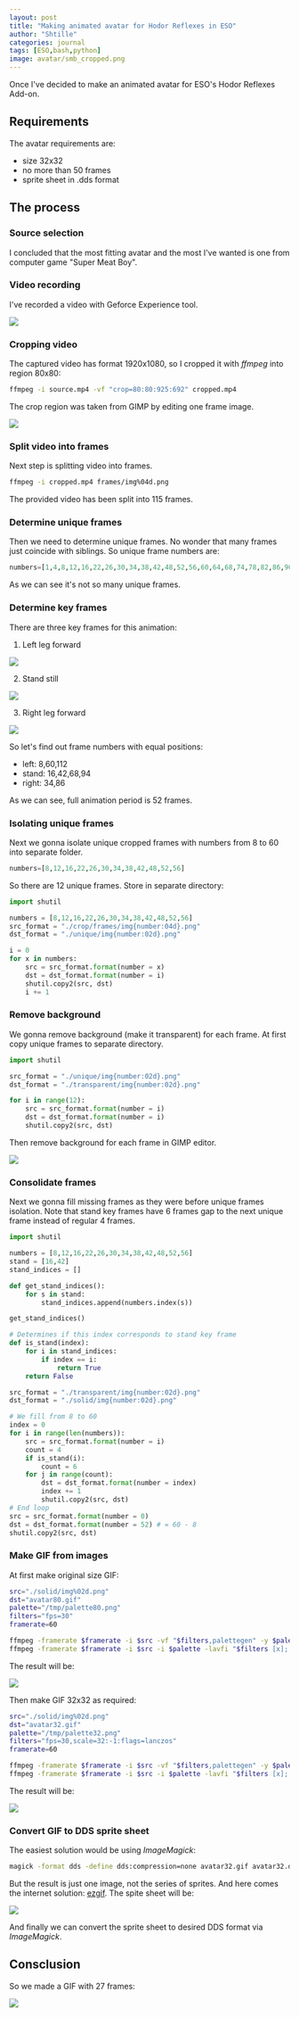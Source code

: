 ```yaml
---
layout: post
title: "Making animated avatar for Hodor Reflexes in ESO"
author: "Shtille"
categories: journal
tags: [ESO,bash,python]
image: avatar/smb_cropped.png
---
```


Once I've decided to make an animated avatar for ESO's Hodor Reflexes Add-on.

## Requirements

The avatar requirements are:
- size 32x32
- no more than 50 frames
- sprite sheet in .dds format

## The process

### Source selection

I concluded that the most fitting avatar and the most I've wanted is one from computer game "Super Meat Boy".

### Video recording

I've recorded a video with Geforce Experience tool.

<img src="{{ '/assets/img/avatar/smb_source.png' | relative_url }}">

### Cropping video

The captured video has format 1920x1080, so I cropped it with *ffmpeg* into region 80x80:

```bash
ffmpeg -i source.mp4 -vf "crop=80:80:925:692" cropped.mp4
```

The crop region was taken from GIMP by editing one frame image.

<img src="{{ '/assets/img/avatar/smb_cropped.png' | relative_url }}">

### Split video into frames

Next step is splitting video into frames.

```bash
ffmpeg -i cropped.mp4 frames/img%04d.png
```

The provided video has been split into 115 frames.

### Determine unique frames

Then we need to determine unique frames. No wonder that many frames just coincide with siblings.
So unique frame numbers are:

```py
numbers=[1,4,8,12,16,22,26,30,34,38,42,48,52,56,60,64,68,74,78,82,86,90,94,100,104,108,112]
```

As we can see it's not so many unique frames.

### Determine key frames

There are three key frames for this animation:

1) Left leg forward

<img src="{{ '/assets/img/avatar/smb_key_left.png' | relative_url }}">

2) Stand still

<img src="{{ '/assets/img/avatar/smb_key_stand.png' | relative_url }}">

3) Right leg forward

<img src="{{ '/assets/img/avatar/smb_key_right.png' | relative_url }}">

So let's find out frame numbers with equal positions:

- left: 8,60,112
- stand: 16,42,68,94
- right: 34,86

As we can see, full animation period is 52 frames.

### Isolating unique frames

Next we gonna isolate unique cropped frames with numbers from 8 to 60 into separate folder.

```py
numbers=[8,12,16,22,26,30,34,38,42,48,52,56]
```

So there are 12 unique frames. Store in separate directory:

```py
import shutil

numbers = [8,12,16,22,26,30,34,38,42,48,52,56]
src_format = "./crop/frames/img{number:04d}.png"
dst_format = "./unique/img{number:02d}.png"

i = 0
for x in numbers:
	src = src_format.format(number = x)
	dst = dst_format.format(number = i)
	shutil.copy2(src, dst)
	i += 1
```

### Remove background

We gonna remove background (make it transparent) for each frame.
At first copy unique frames to separate directory.

```py
import shutil

src_format = "./unique/img{number:02d}.png"
dst_format = "./transparent/img{number:02d}.png"

for i in range(12):
	src = src_format.format(number = i)
	dst = dst_format.format(number = i)
	shutil.copy2(src, dst)
```

Then remove background for each frame in GIMP editor.

<img src="{{ '/assets/img/avatar/smb_transparent.png' | relative_url }}">

### Consolidate frames

Next we gonna fill missing frames as they were before unique frames isolation.
Note that stand key frames have 6 frames gap to the next unique frame instead of regular 4 frames.

```py
import shutil

numbers = [8,12,16,22,26,30,34,38,42,48,52,56]
stand = [16,42]
stand_indices = []

def get_stand_indices():
	for s in stand:
		stand_indices.append(numbers.index(s))

get_stand_indices()

# Determines if this index corresponds to stand key frame
def is_stand(index):
	for i in stand_indices:
		if index == i:
			return True
	return False

src_format = "./transparent/img{number:02d}.png"
dst_format = "./solid/img{number:02d}.png"

# We fill from 8 to 60
index = 0
for i in range(len(numbers)):
	src = src_format.format(number = i)
	count = 4
	if is_stand(i):
		count = 6
	for j in range(count):
		dst = dst_format.format(number = index)
		index += 1
		shutil.copy2(src, dst)
# End loop
src = src_format.format(number = 0)
dst = dst_format.format(number = 52) # = 60 - 8
shutil.copy2(src, dst)
```

### Make GIF from images

At first make original size GIF:

```bash
src="./solid/img%02d.png"
dst="avatar80.gif"
palette="/tmp/palette80.png"
filters="fps=30"
framerate=60

ffmpeg -framerate $framerate -i $src -vf "$filters,palettegen" -y $palette
ffmpeg -framerate $framerate -i $src -i $palette -lavfi "$filters [x]; [x][1:v] paletteuse" -loop 0 -y $dst
```

The result will be:

<img src="{{ '/assets/img/avatar/smb_avatar80.gif' | relative_url }}">

Then make GIF 32x32 as required:

```bash
src="./solid/img%02d.png"
dst="avatar32.gif"
palette="/tmp/palette32.png"
filters="fps=30,scale=32:-1:flags=lanczos"
framerate=60

ffmpeg -framerate $framerate -i $src -vf "$filters,palettegen" -y $palette
ffmpeg -framerate $framerate -i $src -i $palette -lavfi "$filters [x]; [x][1:v] paletteuse" -loop 0 -y $dst
```

The result will be:

<img src="{{ '/assets/img/avatar/smb_avatar32.gif' | relative_url }}">

### Convert GIF to DDS sprite sheet

The easiest solution would be using *ImageMagick*:

```bash
magick -format dds -define dds:compression=none avatar32.gif avatar32.dds
```

But the result is just one image, not the series of sprites. And here comes the internet solution: [ezgif](https://ezgif.com/gif-to-sprite).
The spite sheet will be:

<img src="{{ '/assets/img/avatar/smb_avatar32_map.png' | relative_url }}">

And finally we can convert the sprite sheet to desired DDS format via *ImageMagick*.

## Consclusion

So we made a GIF with 27 frames:

<img src="{{ '/assets/img/avatar/smb_avatar32.gif' | relative_url }}">